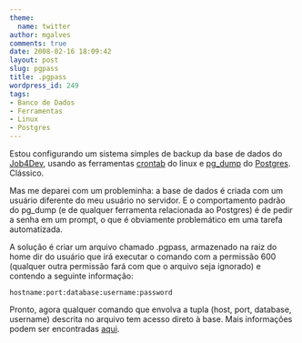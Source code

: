 ```yaml
---
theme:
  name: twitter
author: mgalves
comments: true
date: 2008-02-16 18:09:42
layout: post
slug: pgpass
title: .pgpass
wordpress_id: 249
tags:
- Banco de Dados
- Ferramentas
- Linux
- Postgres
---
```


Estou configurando um sistema simples de backup da base de dados do [Job4Dev](http://job4dev.com), usando as ferramentas [crontab](http://unixhelp.ed.ac.uk/CGI/man-cgi?crontab+5) do linux e [pg_dump](http://www.postgresql.org/docs/8.0/interactive/backup.html) do [Postgres](http://www.postgresql.org/). Clássico.

Mas me deparei com um probleminha: a base de dados é criada com um usuário diferente do meu usuário no servidor. E o comportamento padrão do pg_dump (e de qualquer ferramenta relacionada ao Postgres)
é de pedir a senha em um prompt, o que é obviamente problemático em uma tarefa automatizada.

A solução é criar um arquivo chamado .pgpass, armazenado na raiz do home dir do usuário que irá executar o comando com a permissão 600 (qualquer outra permissão fará com que o arquivo seja ignorado) e contendo a seguinte informação:

`hostname:port:database:username:password`

Pronto, agora qualquer comando que envolva a tupla (host, port, database, username) descrita no arquivo tem acesso direto à base. Mais informações podem ser encontradas [aqui](http://www.postgresql.org/docs/8.1/interactive/libpq-pgpass.html).
